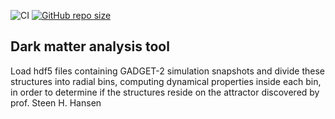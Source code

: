 ![CI](https://github.com/TheNewThinkTank/dark-matter-attractor/actions/workflows/wf.yml/badge.svg)
[![GitHub repo size](https://img.shields.io/github/repo-size/TheNewThinkTank/dark-matter-attractor?style=flat&logo=github&logoColor=whitesmoke&label=Repo%20Size)](https://github.com/TheNewThinkTank/dark-matter-attractor/archive/refs/heads/main.zip)

## Dark matter analysis tool
Load hdf5 files containing GADGET-2 simulation snapshots
and divide these structures into radial bins,
computing dynamical properties inside each bin,
in order to determine if the structures reside on the attractor
discovered by prof. Steen H. Hansen
